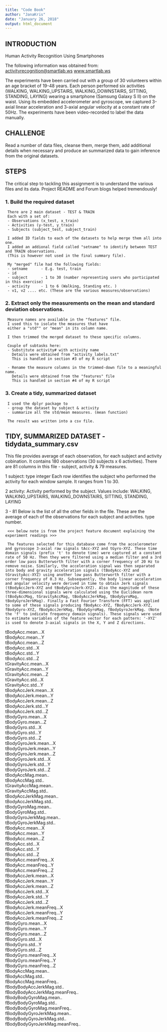 ```yaml
---
title: "Code Book"
author: "JanaKris"
date: "January 26, 2018"
output: html_document
---
```



## INTRODUCTION

Human Activity Recognition Using Smartphones 

The following information was obtained from:
activityrecognition@smartlab.ws
www.smartlab.ws


The experiments have been carried out with a group of 30 volunteers within an age bracket of 19-48 years. Each person performed six activities (WALKING, WALKING_UPSTAIRS, WALKING_DOWNSTAIRS, SITTING, STANDING, LAYING) wearing a smartphone (Samsung Galaxy S II) on the waist. Using its embedded accelerometer and gyroscope, we captured 3-axial linear acceleration and 3-axial angular velocity at a constant rate of 50Hz. The experiments have been video-recorded to label the data manually. 



## CHALLENGE
Read a number of data files, cleanse them, merge them, add additional details when
necessary and produce an summarized data to gain inference from the original datasets.


## STEPS

The critical step to tackling this assignment is to understand the various files
and its data. Project README and Forum blogs helped tremendously!

### 1. Build the required dataset
     
     There are 2 main dataset - TEST & TRAIN
     Each with a set of:
     - Observations (x_test, x_train)
     - Activities (y-test, y_train)
     - Subjects (subject_test, subject_train)
     
     I added ID fields to each of the datasets to help merge them all into one.
     I added an addional field called "setname" to identify between TEST and TRAIN observations.
     (This is however not used in the final summary file).
     
     My "merged" file had the following fields:
     - setname      - E.g. test, train
     - id           
     - subject      - 1 to 30 (number representing users who participated in this exercise)
     - activity     - 1 to 6 (Walking, Standing etc. )
     - v1, v2 .... etc. (These are the various measures/observations)
     
     
### 2. Extract only the measurements on the mean and standard deviation observations.

     Measure names are available in the "features" file.
     I used this to isolate the measures that have 
     either a "std"" or "mean" in its column name.
     
     I then trimmed the merged dataset to these specific columns.
     
     Couple of subtasks here:
     - Substitute activity# with activity name 
       Details were obtained from "activity_labels.txt"
       This is handled in section #3 of my R script
       
     - Rename the measure columns in the trimmed-down file to a meaningful name.
       Details were obtained from the "features" file          
       This is handled in section #4 of my R script
     

### 3. Create a tidy, summarized dataset

     I used the dplyr package to 
     - group the dataset by subject & activity
     - summarize all the std/mean measures. (mean function) 
     
     The result was written into a csv file.



## TIDY, SUMMARIZED DATASET - tidydata_summary.csv

This file provides average of each observation, for each subject and activity cobination.
It contains 180 observations (30 subjects x 6 activities).
There are 81 columns in this file - subject, activity & 79 measures.


1    subject:
     type integer
     Each row identifies the subject who performed the activity for each window sample. 
     It ranges from 1 to 30. 

2    activity:
     Activity performed by the subject.
     Values include: WALKING, WALKING_UPSTAIRS, WALKING_DOWNSTAIRS, SITTING, STANDING, LAYING


3 - 81
     Below is the list of all the other fields in the file.
     These are the average of each of the observations for each subject and activities.
     type number.
     
     <<< below note is from the project feature document explaining the experiment readings >>>

     The features selected for this database come from the accelerometer and gyroscope 3-axial raw signals tAcc-XYZ and tGyro-XYZ. These time domain signals (prefix 't' to denote time) were captured at a constant rate of 50 Hz. Then they were filtered using a median filter and a 3rd order low pass Butterworth filter with a corner frequency of 20 Hz to remove noise. Similarly, the acceleration signal was then separated into body and gravity acceleration signals (tBodyAcc-XYZ and tGravityAcc-XYZ) using another low pass Butterworth filter with a corner frequency of 0.3 Hz. Subsequently, the body linear acceleration and angular velocity were derived in time to obtain Jerk signals (tBodyAccJerk-XYZ and tBodyGyroJerk-XYZ). Also the magnitude of these three-dimensional signals were calculated using the Euclidean norm (tBodyAccMag, tGravityAccMag, tBodyAccJerkMag, tBodyGyroMag, tBodyGyroJerkMag). Finally a Fast Fourier Transform (FFT) was applied to some of these signals producing fBodyAcc-XYZ, fBodyAccJerk-XYZ, fBodyGyro-XYZ, fBodyAccJerkMag, fBodyGyroMag, fBodyGyroJerkMag. (Note the 'f' to indicate frequency domain signals). These signals were used to estimate variables of the feature vector for each pattern: '-XYZ' is used to denote 3-axial signals in the X, Y and Z directions.

 
                            
tBodyAcc.mean...X               
tBodyAcc.mean...Y              
tBodyAcc.mean...Z               
tBodyAcc.std...X                
tBodyAcc.std...Y                
tBodyAcc.std...Z               
tGravityAcc.mean...X            
tGravityAcc.mean...Y            
tGravityAcc.mean...Z            
tGravityAcc.std...X            
tGravityAcc.std...Y        
tBodyAccJerk.mean...X           
tBodyAccJerk.mean...Y          
tBodyAccJerk.mean...Z      
tBodyAccJerk.std...Y            
tBodyAccJerk.std...Z           
tBodyGyro.mean...X         
tBodyGyro.mean...Z              
tBodyGyro.std...X              
tBodyGyro.std...Y               
tBodyGyro.std...Z               
tBodyGyroJerk.mean...X          
tBodyGyroJerk.mean...Y         
tBodyGyroJerk.mean...Z          
tBodyGyroJerk.std...X           
tBodyGyroJerk.std...Y           
tBodyGyroJerk.std...Z          
tBodyAccMag.mean..              
tBodyAccMag.std..               
tGravityAccMag.mean..           
tGravityAccMag.std..           
tBodyAccJerkMag.mean..         
tBodyAccJerkMag.std..           
tBodyGyroMag.mean..             
tBodyGyroMag.std..             
tBodyGyroJerkMag.mean..         
tBodyGyroJerkMag.std..          
fBodyAcc.mean...X               
fBodyAcc.mean...Y              
fBodyAcc.mean...Z               
fBodyAcc.std...X                
fBodyAcc.std...Y                
fBodyAcc.std...Z               
fBodyAcc.meanFreq...X           
fBodyAcc.meanFreq...Y           
fBodyAcc.meanFreq...Z           
fBodyAccJerk.mean...X          
fBodyAccJerk.mean...Y           
fBodyAccJerk.mean...Z           
fBodyAccJerk.std...X            
fBodyAccJerk.std...Y           
fBodyAccJerk.std...Z            
fBodyAccJerk.meanFreq...X       
fBodyAccJerk.meanFreq...Y       
fBodyAccJerk.meanFreq...Z      
fBodyGyro.mean...X              
fBodyGyro.mean...Y              
fBodyGyro.mean...Z              
fBodyGyro.std...X              
fBodyGyro.std...Y               
fBodyGyro.std...Z               
fBodyGyro.meanFreq...X          
fBodyGyro.meanFreq...Y         
fBodyGyro.meanFreq...Z          
fBodyAccMag.mean..              
fBodyAccMag.std..               
fBodyAccMag.meanFreq..         
fBodyBodyAccJerkMag.std..       
fBodyBodyAccJerkMag.meanFreq..  
fBodyBodyGyroMag.mean..        
fBodyBodyGyroMag.std..          
fBodyBodyGyroMag.meanFreq..     
fBodyBodyGyroJerkMag.mean..     
fBodyBodyGyroJerkMag.std..     
fBodyBodyGyroJerkMag.meanFreq..
